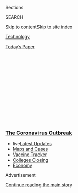 <div id="app">

<div>

<div>

<div>

<div class="NYTAppHideMasthead css-1q2w90k e1suatyy0">

<div class="section css-ui9rw0 e1suatyy2">

<div class="css-eph4ug er09x8g0">

<div class="css-6n7j50">

</div>

<span class="css-1dv1kvn">Sections</span>

<div class="css-10488qs">

<span class="css-1dv1kvn">SEARCH</span>

</div>

[Skip to content](#site-content)[Skip to site
index](#site-index)

</div>

<div id="masthead-section-label" class="css-1wr3we4 eaxe0e00">

[Technology](https://www.nytimes3xbfgragh.onion/section/technology)

</div>

<div class="css-10698na e1huz5gh0">

</div>

</div>

<div id="masthead-bar-one" class="section hasLinks css-15hmgas e1csuq9d3">

<div class="css-uqyvli e1csuq9d0">

</div>

<div class="css-1uqjmks e1csuq9d1">

</div>

<div class="css-9e9ivx">

[](https://myaccount.nytimes3xbfgragh.onion/auth/login?response_type=cookie&client_id=vi)

</div>

<div class="css-1bvtpon e1csuq9d2">

[Today’s
Paper](https://www.nytimes3xbfgragh.onion/section/todayspaper)

</div>

</div>

</div>

</div>

<div data-aria-hidden="false">

<div id="site-content" data-role="main">

<div>

<div class="css-1aor85t" style="opacity:0.000000001;z-index:-1;visibility:hidden">

<div class="css-1hqnpie">

<div class="css-epjblv">

<span class="css-17xtcya">[Technology](/section/technology)</span><span class="css-x15j1o">|</span><span class="css-fwqvlz">Airbnb,
a ‘Sharing Economy’ Pioneer, Files to Go
Public</span>

</div>

<div class="css-k008qs">

<div class="css-1iwv8en">

<span class="css-18z7m18"></span>

<div>

</div>

</div>

<span class="css-1n6z4y">https://nyti.ms/3h7PGSZ</span>

<div class="css-1705lsu">

<div class="css-4xjgmj">

<div class="css-4skfbu" data-role="toolbar" data-aria-label="Social Media Share buttons, Save button, and Comments Panel with current comment count" data-testid="share-tools">

  - 
  - 
  - 
  - 
    
    <div class="css-6n7j50">
    
    </div>

  - 

</div>

</div>

</div>

</div>

</div>

</div>

<div class="css-13pd83m">

<div class="css-l9svim">

### [<span class="css-pa1jbp"><span class="css-1rxm0ex">The Coronavirus</span><span class="css-1rxm0ex"> Outbreak</span></span>](https://www.nytimes3xbfgragh.onion/news-event/coronavirus?name=styln-coronavirus-markets&region=TOP_BANNER&variant=undefined&block=storyline_menu_recirc&action=click&pgtype=Article&impression_id=fffd0600-e381-11ea-898b-95a22c820370)

  - <span class="css-ousu42"><span class="css-12clwdu">live</span>[Latest
    Updates](https://www.nytimes3xbfgragh.onion/2020/08/20/world/coronavirus-covid.html?name=styln-coronavirus-markets&region=TOP_BANNER&variant=undefined&block=storyline_menu_recirc&action=click&pgtype=Article&impression_id=fffd0601-e381-11ea-898b-95a22c820370)</span>
  - <span class="css-ousu42">[Maps and
    Cases](https://www.nytimes3xbfgragh.onion/interactive/2020/us/coronavirus-us-cases.html?name=styln-coronavirus-markets&region=TOP_BANNER&variant=undefined&block=storyline_menu_recirc&action=click&pgtype=Article&impression_id=fffd0602-e381-11ea-898b-95a22c820370)</span>
  - <span class="css-ousu42">[Vaccine
    Tracker](https://www.nytimes3xbfgragh.onion/interactive/2020/science/coronavirus-vaccine-tracker.html?name=styln-coronavirus-markets&region=TOP_BANNER&variant=undefined&block=storyline_menu_recirc&action=click&pgtype=Article&impression_id=fffd2d10-e381-11ea-898b-95a22c820370)</span>
  - <span class="css-ousu42">[Colleges
    Closing](https://www.nytimes3xbfgragh.onion/2020/08/19/us/colleges-closing-covid.html?name=styln-coronavirus-markets&region=TOP_BANNER&variant=undefined&block=storyline_menu_recirc&action=click&pgtype=Article&impression_id=fffd2d11-e381-11ea-898b-95a22c820370)</span>
  - <span class="css-ousu42">[Economy](https://www.nytimes3xbfgragh.onion/live/2020/08/20/business/stock-market-today-coronavirus?name=styln-coronavirus-markets&region=TOP_BANNER&variant=undefined&block=storyline_menu_recirc&action=click&pgtype=Article&impression_id=fffd2d12-e381-11ea-898b-95a22c820370)</span>

</div>

</div>

<div id="top-wrapper" class="css-1sy8kpn">

<div id="top-slug" class="css-l9onyx">

Advertisement

</div>

[Continue reading the main
story](#after-top)

<div class="ad top-wrapper" style="text-align:center;height:100%;display:block;min-height:250px">

<div id="top" class="place-ad" data-position="top" data-size-key="top">

</div>

</div>

<div id="after-top">

</div>

</div>

<div>

<div id="sponsor-wrapper" class="css-1hyfx7x">

<div id="sponsor-slug" class="css-19vbshk">

Supported by

</div>

[Continue reading the main
story](#after-sponsor)

<div id="sponsor" class="ad sponsor-wrapper" style="text-align:center;height:100%;display:block">

</div>

<div id="after-sponsor">

</div>

</div>

<div class="css-186x18t">

</div>

<div class="css-1vkm6nb ehdk2mb0">

# Airbnb, a ‘Sharing Economy’ Pioneer, Files to Go Public

</div>

The home rental company, which was privately valued at $31 billion, is
trying to go public after its business was crushed by the pandemic.

<div class="css-79elbk" data-testid="photoviewer-wrapper">

<div class="css-z3e15g" data-testid="photoviewer-wrapper-hidden">

</div>

<div class="css-1a48zt4 ehw59r15" data-testid="photoviewer-children">

![<span class="css-16f3y1r e13ogyst0" data-aria-hidden="true">The Airbnb
headquarters in San Francisco. Its debut will most likely be helped by a
strong stock
market.</span><span class="css-cnj6d5 e1z0qqy90" itemprop="copyrightHolder"><span class="css-1ly73wi e1tej78p0">Credit...</span><span><span>Jason
Henry for The New York
Times</span></span></span>](https://static01.graylady3jvrrxbe.onion/images/2020/08/18/business/00airbnb/merlin_111284672_7a0b4824-4bfc-4005-af96-9919ada3e28d-articleLarge.jpg?quality=75&auto=webp&disable=upscale)

</div>

</div>

<div class="css-18e8msd">

<div class="css-vp77d3 epjyd6m0">

<div class="css-hus3qt ey68jwv0" data-aria-hidden="true">

[![Erin
Griffith](https://static01.graylady3jvrrxbe.onion/images/2019/06/18/reader-center/author-erin-griffith/author-erin-griffith-thumbLarge.png
"Erin Griffith")](https://www.nytimes3xbfgragh.onion/by/erin-griffith)

</div>

<div class="css-1baulvz">

By [<span class="css-1baulvz last-byline" itemprop="name">Erin
Griffith</span>](https://www.nytimes3xbfgragh.onion/by/erin-griffith)

</div>

</div>

  - 
    
    <div class="css-ld3wwf e16638kd2">
    
    Aug. 19,
    2020
    
    </div>

  - 
    
    <div class="css-4xjgmj">
    
    <div class="css-d8bdto" data-role="toolbar" data-aria-label="Social Media Share buttons, Save button, and Comments Panel with current comment count" data-testid="share-tools">
    
      - 
      - 
      - 
      - 
        
        <div class="css-6n7j50">
        
        </div>
    
      - 
    
    </div>
    
    </div>

</div>

</div>

<div class="section meteredContent css-1r7ky0e" name="articleBody" itemprop="articleBody">

<div class="css-1fanzo5 StoryBodyCompanionColumn">

<div class="css-53u6y8">

SAN FRANCISCO — Airbnb said on Wednesday that it had confidentially
filed to go public, taking a key step toward one of the largest public
market debuts in a generation of “sharing economy” start-ups.

A public offering by the company, which lets people rent out their spare
rooms or homes to travelers, would cap a volatile year in which its
business was devastated by the spread of the coronavirus. Airbnb had
been privately valued at $31 billion before this year, and the company
must now convince investors that it can thrive and turn a profit in a
new era of limited travel.

Airbnb declined to comment beyond its brief
[announcement](https://news.airbnb.com/airbnb-announces-confidential-submission-of-draft-registration-statement/).

Airbnb’s offering would signal the end of an era for the first wave of
highly valued start-up “unicorns,” many of which were founded in the
recession of 2008 and then rode a wave of growth fueled by smartphones,
gig work and copious amounts of venture capital. In recent years, many
of Airbnb’s well-known “sharing economy” peers have gone public (Uber
and Lyft), sold themselves (Postmates), or unraveled spectacularly
(WeWork).

Its debut will most likely be helped by an ebullient stock market, which
has remained robust despite the economic destruction caused by the
pandemic. On Tuesday, the S\&P 500 hit [a new
high](https://www.nytimes3xbfgragh.onion/2020/08/18/business/stock-market-record.html?action=click&module=Top%20Stories&pgtype=Homepage)
as investors focused on signs that the worst might be over, and on
Wednesday, Apple became the [first U.S. company to hit a $2
trillion](https://www.nytimes3xbfgragh.onion/2020/08/19/technology/apple-2-trillion.html?action=click&module=Top%20Stories&pgtype=Homepage)
market value.

</div>

</div>

<div class="css-1fanzo5 StoryBodyCompanionColumn">

<div class="css-53u6y8">

Airbnb’s initial public offering plan shows the [resilience of the tech
industry in the
pandemic](https://www.nytimes3xbfgragh.onion/2020/08/19/technology/big-tech-business-domination.html?action=click&module=Top%20Stories&pgtype=Homepage)
and an investor appetite for tech stocks, said Ted Smith, president of
Union Square Advisors, a tech-focused financial advisory firm.

“There’s going to be some choppiness in the short term until we get
through the pandemic,” he said. “But I think it mirrors the overall
faith that the market seems to have in the long term.”

Start-ups have [taken advantage of the excitement for
technology](https://www.nytimes3xbfgragh.onion/2020/06/17/technology/ipo-pandemic.html).
Tech companies including Lemonade, an insurance provider, and ZoomInfo,
a business database company, watched their prices soar after listing
over the
summer.

<div id="NYT_MAIN_CONTENT_1_REGION" class="css-9tf9ac">

<div>

<div id="styln-covid-updates-markets" class="section interactive-content interactive-size-medium css-1ftcdic">

<div class="css-17ih8de interactive-body">

<div id="styln-briefing-block">

<div class="briefing-block-header-section">

# [Latest Updates: The Coronavirus Outbreak and the Economy](https://www.nytimes3xbfgragh.onion/live/2020/08/20/business/stock-market-today-coronavirus?action=click&pgtype=Article&state=default&region=MAIN_CONTENT_1&context=storylines_live_updates)

</div>

<div class="briefing-block-lb-items">

<div class="briefing-block-update-time">

[9h
ago](https://www.nytimes3xbfgragh.onion/live/2020/08/20/business/stock-market-today-coronavirus?action=click&pgtype=Article&state=default&region=MAIN_CONTENT_1&context=storylines_live_updates#the-producer-of-unhinged-makes-a-big-bet-on-audiences-returning-to-theaters)

</div>

<div>

[The producer of ‘Unhinged’ makes a big bet on audiences returning to
theaters.](https://www.nytimes3xbfgragh.onion/live/2020/08/20/business/stock-market-today-coronavirus?action=click&pgtype=Article&state=default&region=MAIN_CONTENT_1&context=storylines_live_updates#the-producer-of-unhinged-makes-a-big-bet-on-audiences-returning-to-theaters)

</div>

<div class="briefing-block-update-time">

[18h
ago](https://www.nytimes3xbfgragh.onion/live/2020/08/20/business/stock-market-today-coronavirus?action=click&pgtype=Article&state=default&region=MAIN_CONTENT_1&context=storylines_live_updates#american-airlines-to-stop-flights-to-15-cities-after-government-aid-ends)

</div>

<div>

[American Airlines to stop flights to 15 cities after government aid
ends.](https://www.nytimes3xbfgragh.onion/live/2020/08/20/business/stock-market-today-coronavirus?action=click&pgtype=Article&state=default&region=MAIN_CONTENT_1&context=storylines_live_updates#american-airlines-to-stop-flights-to-15-cities-after-government-aid-ends)

</div>

<div class="briefing-block-update-time">

[19h
ago](https://www.nytimes3xbfgragh.onion/live/2020/08/20/business/stock-market-today-coronavirus?action=click&pgtype=Article&state=default&region=MAIN_CONTENT_1&context=storylines_live_updates#without-school-plays-and-assemblies-a-technicians-livelihood-withers)

</div>

<div>

[Without school plays and assemblies, a technician’s livelihood
withers.](https://www.nytimes3xbfgragh.onion/live/2020/08/20/business/stock-market-today-coronavirus?action=click&pgtype=Article&state=default&region=MAIN_CONTENT_1&context=storylines_live_updates#without-school-plays-and-assemblies-a-technicians-livelihood-withers)

</div>

</div>

<div class="briefing-block-footer">

<div class="briefing-block-footer-meta">

[See more
updates](https://www.nytimes3xbfgragh.onion/live/2020/08/20/business/stock-market-today-coronavirus?action=click&pgtype=Article&state=default&region=MAIN_CONTENT_1&context=storylines_live_updates)

</div>

<div class="briefing-block-briefinglinks">

<span>More live coverage:</span>
[Global](https://www.nytimes3xbfgragh.onion/2020/08/20/world/coronavirus-covid.html?action=click&pgtype=Article&state=default&region=MAIN_CONTENT_1&context=storylines_live_updates)

</div>

</div>

</div>

</div>

</div>

</div>

</div>

Other start-ups such as
[Palantir](https://www.nytimes3xbfgragh.onion/2020/07/06/technology/palantir-technologies-ipo.html),
a data company founded by Peter Thiel, and Asana, a collaboration
technology provider run by the Facebook co-founder Dustin Moskovitz, are
also planning to go public this year. Many are pushing to reach the
market before the November election, which typically creates volatility
in the stock market. Palantir and Asana declined to comment.

Airbnb was founded in 2008 by Brian Chesky, Nathan Blecharczyk and Joe
Gebbia as a way to help people make extra money renting out their spare
rooms. The platform has spread to almost every country, amassing seven
million listings and attracting $3 billion in funding from venture
capital firms including Andreessen Horowitz, Founders Fund and Sequoia
Capital.

</div>

</div>

<div class="css-1fanzo5 StoryBodyCompanionColumn">

<div class="css-53u6y8">

Airbnb takes a cut of the stays and activities that its rental operators
book. It has come closer to turning a profit than Uber or WeWork — until
the coronavirus evaporated more than $1 billion of bookings almost
overnight. In the spring, Airbnb projected its revenue for 2020 would
drop to half of the $4.8 billion it brought in last year. The company
quickly cut costs, raised [emergency
funding](https://www.nytimes3xbfgragh.onion/2020/04/06/technology/airbnb-coronavirus-valuation.html),
laid off almost 2,000 employees and shelved its plans to go public.

</div>

</div>

<div class="css-79elbk" data-testid="photoviewer-wrapper">

<div class="css-z3e15g" data-testid="photoviewer-wrapper-hidden">

</div>

<div class="css-1a48zt4 ehw59r15" data-testid="photoviewer-children">

![<span class="css-16f3y1r e13ogyst0" data-aria-hidden="true">Brian
Chesky, Airbnb’s chief executive, announced to employees last month that
Airbnb had resumed its plans to go public, declaring that the company
“was down but we were not
out.”</span><span class="css-cnj6d5 e1z0qqy90" itemprop="copyrightHolder"><span class="css-1ly73wi e1tej78p0">Credit...</span><span>Jessica
Chou for The New York
Times</span></span>](https://static01.graylady3jvrrxbe.onion/images/2020/08/18/business/00airbnb2/merlin_173400519_d898baf8-2005-4104-9809-18e962280f69-articleLarge.jpg?quality=75&auto=webp&disable=upscale)

</div>

</div>

<div class="css-1fanzo5 StoryBodyCompanionColumn">

<div class="css-53u6y8">

“It really did feel like a moment of truth, a bit of a test,” Mr.
Chesky, Airbnb’s chief executive, said in an interview this year.

In May, Airbnb’s revenue began bouncing back as people took summer road
trips and sought to stay in private homes away from crowds. The
company’s gross bookings — which is its total revenue before it pays
commissions to hosts — rose to last year’s levels in June and July,
according an internal presentation attended by The New York Times.

Perennially an I.P.O. candidate, Airbnb has been officially preparing to
go public since last year when it [announced plans to do
so](https://www.nytimes3xbfgragh.onion/2019/09/19/technology/airbnb-ipo-2020.html)
in 2020. Pressure for the offering has mounted as some of its early
employees have sought a payday from the company shares that they own,
which begin [expiring this
fall](https://www.nytimes3xbfgragh.onion/2019/09/20/technology/airbnb-employees-ipo-payouts.html).

Last month, Mr. Chesky announced to employees that Airbnb had [resumed
its plans to go
public](https://www.nytimes3xbfgragh.onion/2020/07/15/technology/airbnb-ipo.html),
declaring that Airbnb “was down but we were not out.”

The company is likely to pitch investors on its fast rebound and ability
to adapt to the new reality, but some forms of travel — like
international vacations, business travel or anything related to large
events — are unlikely to return anytime soon.

</div>

</div>

<div class="css-1fanzo5 StoryBodyCompanionColumn">

<div class="css-53u6y8">

Airbnb also aims to make its public market debut stand out by
highlighting its business philosophy, called [stakeholder
capitalism](https://www.nytimes3xbfgragh.onion/2020/01/17/business/dealbook/airbnb-stakeholders-corporate-governance.html).
The philosophy focuses on what is good for society over short-term
profits.

Yet Airbnb has tussled with regulators and local communities. Local
regulators have battled the company over taxes and enforcement, while
community members have criticized the platform for turning neighborhoods
into tourist areas and contributing to housing shortages.

Safety has also been an issue. Last year, after a [fatal shooting at a
party](https://www.nytimes3xbfgragh.onion/2019/11/01/us/orinda-shooting.html)
at an Airbnb rental in Orinda, Calif., Airbnb announced it would ban
unauthorized parties and crack down on those responsible. It also sought
to verify all of its listings to prevent bait-and-switch situations
after a [viral
article](https://www.vice.com/en_us/article/43k7z3/nationwide-fake-host-scam-on-airbnb)
about fraudulent listings.

The problem persists. In August, a fatal shooting at a party at an
Airbnb rental in Sacramento prompted Airbnb to pursue legal action
against the guest who threw the party, a first for the company.

Airbnb has also struggled with hosts who discriminate against nonwhite
guests. In June, the company teamed up with the racial justice group
Color of Change to try to measure and evaluate discrimination on its
site with the aim of preventing it.

Airbnb has also endured scrutiny from its own rental operators. When
travel shutdowns began in March, the company allowed customers to cancel
nonrefundable bookings, a move that prompted an outcry among its hosts,
who relied on the income. Mr. Chesky later apologized for how the
decision was communicated.

In the July staff meeting, Mr. Chesky said Airbnb planned to get back to
its “roots” by focusing more on its hosts.

</div>

</div>

<div class="css-1fanzo5 StoryBodyCompanionColumn">

<div class="css-53u6y8">

“We realized it is just more pressing than ever that we have to get back
to what made Airbnb special,” he said. The realization would not have
been so clear to him, he said, “had our business not flashed before our
eyes a couple months ago.”

</div>

</div>

<div>

</div>

</div>

<div>

</div>

<div>

</div>

<div>

</div>

<div>

<div id="bottom-wrapper" class="css-1ede5it">

<div id="bottom-slug" class="css-l9onyx">

Advertisement

</div>

[Continue reading the main
story](#after-bottom)

<div id="bottom" class="ad bottom-wrapper" style="text-align:center;height:100%;display:block;min-height:90px">

</div>

<div id="after-bottom">

</div>

</div>

</div>

</div>

</div>

## Site Index

<div>

</div>

## Site Information Navigation

  - [© <span>2020</span> <span>The New York Times
    Company</span>](https://help.nytimes3xbfgragh.onion/hc/en-us/articles/115014792127-Copyright-notice)

<!-- end list -->

  - [NYTCo](https://www.nytco.com/)
  - [Contact
    Us](https://help.nytimes3xbfgragh.onion/hc/en-us/articles/115015385887-Contact-Us)
  - [Work with us](https://www.nytco.com/careers/)
  - [Advertise](https://nytmediakit.com/)
  - [T Brand Studio](http://www.tbrandstudio.com/)
  - [Your Ad
    Choices](https://www.nytimes3xbfgragh.onion/privacy/cookie-policy#how-do-i-manage-trackers)
  - [Privacy](https://www.nytimes3xbfgragh.onion/privacy)
  - [Terms of
    Service](https://help.nytimes3xbfgragh.onion/hc/en-us/articles/115014893428-Terms-of-service)
  - [Terms of
    Sale](https://help.nytimes3xbfgragh.onion/hc/en-us/articles/115014893968-Terms-of-sale)
  - [Site
    Map](https://spiderbites.nytimes3xbfgragh.onion)
  - [Help](https://help.nytimes3xbfgragh.onion/hc/en-us)
  - [Subscriptions](https://www.nytimes3xbfgragh.onion/subscription?campaignId=37WXW)

</div>

</div>

</div>

</div>

